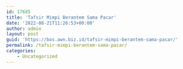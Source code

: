 ```yaml
---
id: 17685
title: 'Tafsir Mimpi Berantem Sama Pacar'
date: '2022-08-21T11:26:53+00:00'
author: admin
layout: post
guid: 'https://bos.awn.biz.id/tafsir-mimpi-berantem-sama-pacar/'
permalink: /tafsir-mimpi-berantem-sama-pacar/
categories:
    - Uncategorized
---
```


